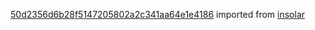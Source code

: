 [50d2356d6b28f5147205802a2c341aa64e1e4186](https://github.com/insolar/insolar/commit/50d2356d6b28f5147205802a2c341aa64e1e4186) imported from [insolar](https://github.com/insolar/insolar)
